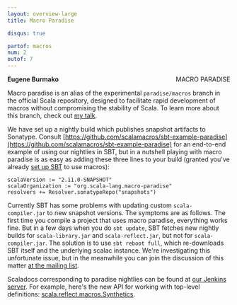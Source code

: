 ```yaml
---
layout: overview-large
title: Macro Paradise

disqus: true

partof: macros
num: 2
outof: 7
---
```

<span class="label important" style="float: right;">MACRO PARADISE</span>

**Eugene Burmako**

Macro paradise is an alias of the experimental `paradise/macros` branch in the official Scala repository, designed to facilitate rapid development of macros without compromising the stability of Scala. To learn more about this branch, check out [my talk](http://scalamacros.org/news/2012/12/18/macro-paradise.html).

We have set up a nightly build which publishes snapshot artifacts to Sonatype. Consult [https://github.com/scalamacros/sbt-example-paradise](https://github.com/scalamacros/sbt-example-paradise) for an end-to-end example of using our nightlies in SBT, but in a nutshell playing with macro paradise is as easy as adding these three lines to your build (granted you've already [set up SBT](/overviews/macros/overview.html#using_macros_with_maven_or_sbt) to use macros):

    scalaVersion := "2.11.0-SNAPSHOT"
    scalaOrganization := "org.scala-lang.macro-paradise"
    resolvers += Resolver.sonatypeRepo("snapshots")

Currently SBT has some problems with updating custom `scala-compiler.jar` to new snapshot versions. The symptoms are as follows. The first time
you compile a project that uses macro paradise, everything works fine. But in a few days when you do `sbt update`, SBT fetches new nightly
builds for `scala-library.jar` and `scala-reflect.jar`, but not for `scala-compiler.jar`. The solution is to use `sbt reboot full`, which
re-downloads SBT itself and the underlying scalac instance. We're investigating this unfortunate issue, but in the meanwhile you can join the discussion of this matter [at the mailing list](https://groups.google.com/forum/?fromgroups=#!topic/simple-build-tool/UalhhX4lKmw/discussion).

Scaladocs corresponding to paradise nightlies can be found at [our Jenkins server](https://scala-webapps.epfl.ch/jenkins/view/misc/job/macro-paradise-nightly-main/ws/dists/latest/doc/scala-devel-docs/api/index.html). For example, here's the new API for working with top-level definitions: [scala.reflect.macros.Synthetics](https://scala-webapps.epfl.ch/jenkins/view/misc/job/macro-paradise-nightly-main/ws/dists/latest/doc/scala-devel-docs/api/index.html#scala.reflect.macros.Synthetics).